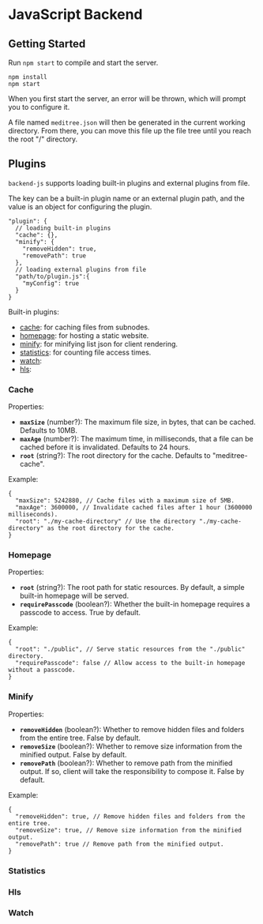 # JavaScript Backend

## Getting Started

Run `npm start` to compile and start the server.

```shell
npm install
npm start
```

When you first start the server, an error will be thrown,
which will prompt you to configure it.

A file named `meditree.json` will then be generated in the current working directory.
From there, you can move this file up the file tree until you reach the root "/" directory.

## Plugins

`backend-js` supports loading built-in plugins and external plugins from file.

The key can be a built-in plugin name or an external plugin path,
and the value is an object for configuring the plugin.

```json5
"plugin": {
  // loading built-in plugins
  "cache": {},
  "minify": {
    "removeHidden": true,
    "removePath": true
  },
  // loading external plugins from file
  "path/to/plugin.js":{
    "myConfig": true
  }
}
```

Built-in plugins:

- [cache](#cache): for caching files from subnodes.
- [homepage](#homepage): for hosting a static website.
- [minify](#minify): for minifying list json for client rendering.
- [statistics](#statistics): for counting file access times.
- [watch](#watch):
- [hls](#hls):

### Cache

Properties:

- **`maxSize`** (number?): The maximum file size, in bytes, that can be cached. Defaults to 10MB.
- **`maxAge`** (number?): The maximum time, in milliseconds, that a file can be cached before it is invalidated. Defaults to 24 hours.
- **`root`** (string?): The root directory for the cache. Defaults to "meditree-cache".

Example:

```json5
{
  "maxSize": 5242880, // Cache files with a maximum size of 5MB.
  "maxAge": 3600000, // Invalidate cached files after 1 hour (3600000 milliseconds).
  "root": "./my-cache-directory" // Use the directory "./my-cache-directory" as the root directory for the cache.
}
```

### Homepage

Properties:

- **`root`** (string?): The root path for static resources. By default, a simple built-in homepage will be served.
- **`requirePasscode`** (boolean?): Whether the built-in homepage requires a passcode to access. True by default.

Example:

```json5
{
  "root": "./public", // Serve static resources from the "./public" directory.
  "requirePasscode": false // Allow access to the built-in homepage without a passcode.
}
```

### Minify

Properties:

- **`removeHidden`** (boolean?): Whether to remove hidden files and folders from the entire tree. False by default.
- **`removeSize`** (boolean?): Whether to remove size information from the minified output. False by default.
- **`removePath`** (boolean?): Whether to remove path from the minified output. If so, client will take the responsibility to compose it. False by default.

Example:

```json5
{
  "removeHidden": true, // Remove hidden files and folders from the entire tree.
  "removeSize": true, // Remove size information from the minified output.
  "removePath": true // Remove path from the minified output.
}
```

### Statistics

### Hls

### Watch
